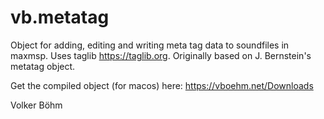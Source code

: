 # vb.metatag
Object for adding, editing and writing meta tag data to soundfiles in maxmsp. 
Uses taglib https://taglib.org.
Originally based on J. Bernstein's metatag object.

Get the compiled object (for macos) here:
https://vboehm.net/Downloads

Volker Böhm
